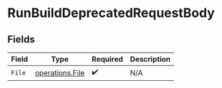 # RunBuildDeprecatedRequestBody


## Fields

| Field                                                     | Type                                                      | Required                                                  | Description                                               |
| --------------------------------------------------------- | --------------------------------------------------------- | --------------------------------------------------------- | --------------------------------------------------------- |
| `File`                                                    | [operations.File](../../../pkg/models/operations/file.md) | :heavy_check_mark:                                        | N/A                                                       |